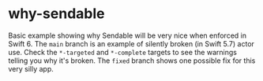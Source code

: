 # why-sendable

Basic example showing why Sendable will be very nice when enforced in Swift 6. The `main` branch is an example of silently broken (in Swift 5.7) actor use. Check the `*-targeted` and `*-complete` targets to see the warnings telling you why it's broken. The `fixed` branch shows one possible fix for this very silly app.
